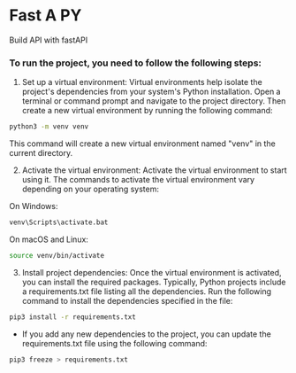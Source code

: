 Fast A PY
==================
Build API with fastAPI


### To run the project, you need to follow the following steps:
1) Set up a virtual environment: Virtual environments help isolate the project's dependencies from your system's Python installation. Open a terminal or command prompt and navigate to the project directory. Then create a new virtual environment by running the following command:

```bash
python3 -m venv venv
```
This command will create a new virtual environment named "venv" in the current directory.

2) Activate the virtual environment: Activate the virtual environment to start using it. The commands to activate the virtual environment vary depending on your operating system:

On Windows:
```bash
venv\Scripts\activate.bat
```
On macOS and Linux:

```bash
source venv/bin/activate
```
3) Install project dependencies: Once the virtual environment is activated, you can install the required packages. Typically, Python projects include a requirements.txt file listing all the dependencies. Run the following command to install the dependencies specified in the file:

```bash
pip3 install -r requirements.txt
```
- If you add any new dependencies to the project, you can update the requirements.txt file using the following command:

```bash
pip3 freeze > requirements.txt
```